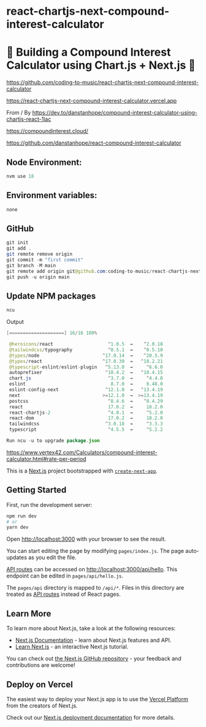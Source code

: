 # react-chartjs-next-compound-interest-calculator

# 🚀 Building a Compound Interest Calculator using Chart.js + Next.js 🚀

https://github.com/coding-to-music/react-chartjs-next-compound-interest-calculator

https://react-chartjs-next-compound-interest-calculator.vercel.app

From / By https://dev.to/danstanhope/compound-interest-calculator-using-chartjs-react-1lac

https://compoundinterest.cloud/

https://github.com/danstanhope/react-compound-interest-calculator

<!-- <div style="text-align:center;">
  <img src="/images/chakra.jpg" alt="Image" />
  <p><em>Chakra Component Library with Next.js</em></p>
</div> -->

## Node Environment:

```java
nvm use 18
```

## Environment variables:

```java
none
```

## GitHub

```java
git init
git add .
git remote remove origin
git commit -m "first commit"
git branch -M main
git remote add origin git@github.com:coding-to-music/react-chartjs-next-compound-interest-calculator.git
git push -u origin main
```

## Update NPM packages

```java
ncu
```

Output

```java
[====================] 16/16 100%

 @heroicons/react                    ^1.0.5  →    ^2.0.18
 @tailwindcss/typography             ^0.5.1  →    ^0.5.10
 @types/node                       ^17.0.14  →    ^20.5.9
 @types/react                      ^17.0.39  →   ^18.2.21
 @typescript-eslint/eslint-plugin   ^5.13.0  →     ^6.6.0
 autoprefixer                       ^10.4.2  →   ^10.4.15
 chart.js                            ^3.7.0  →     ^4.4.0
 eslint                               8.7.0  →     8.48.0
 eslint-config-next                 ^12.1.0  →   ^13.4.19
 next                              >=12.1.0  →  >=13.4.19
 postcss                             ^8.4.6  →    ^8.4.29
 react                               17.0.2  →     18.2.0
 react-chartjs-2                     ^4.0.1  →     ^5.2.0
 react-dom                           17.0.2  →     18.2.0
 tailwindcss                        ^3.0.18  →     ^3.3.3
 typescript                          ^4.5.5  →     ^5.2.2

Run ncu -u to upgrade package.json
```

https://www.vertex42.com/Calculators/compound-interest-calculator.html#rate-per-period

This is a [Next.js](https://nextjs.org/) project bootstrapped with [`create-next-app`](https://github.com/vercel/next.js/tree/canary/packages/create-next-app).

## Getting Started

First, run the development server:

```bash
npm run dev
# or
yarn dev
```

Open [http://localhost:3000](http://localhost:3000) with your browser to see the result.

You can start editing the page by modifying `pages/index.js`. The page auto-updates as you edit the file.

[API routes](https://nextjs.org/docs/api-routes/introduction) can be accessed on [http://localhost:3000/api/hello](http://localhost:3000/api/hello). This endpoint can be edited in `pages/api/hello.js`.

The `pages/api` directory is mapped to `/api/*`. Files in this directory are treated as [API routes](https://nextjs.org/docs/api-routes/introduction) instead of React pages.

## Learn More

To learn more about Next.js, take a look at the following resources:

- [Next.js Documentation](https://nextjs.org/docs) - learn about Next.js features and API.
- [Learn Next.js](https://nextjs.org/learn) - an interactive Next.js tutorial.

You can check out [the Next.js GitHub repository](https://github.com/vercel/next.js/) - your feedback and contributions are welcome!

## Deploy on Vercel

The easiest way to deploy your Next.js app is to use the [Vercel Platform](https://vercel.com/new?utm_medium=default-template&filter=next.js&utm_source=create-next-app&utm_campaign=create-next-app-readme) from the creators of Next.js.

Check out our [Next.js deployment documentation](https://nextjs.org/docs/deployment) for more details.
